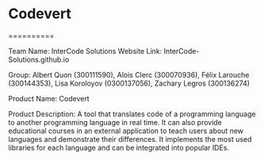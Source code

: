 # Codevert
==========

Team Name: InterCode Solutions
Website Link: InterCode-Solutions.github.io

Group: Albert Quon (300111590), Alois Clerc (300070936), Félix Larouche (300144353), Lisa Koroloyov (0300137056), Zachary Legros (300136274)

Product Name: Codevert

Product Description: A tool that translates code of a programming language to another programming language in real time. It can also provide educational courses in an external application to teach users about new languages and demonstrate their differences. It implements the most used libraries for each language and can be integrated into popular IDEs.

